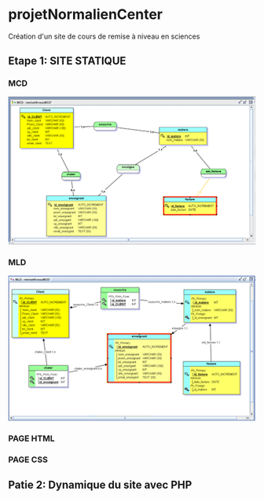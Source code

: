 # projetNormalienCenter
Création d'un site de cours de remise à niveau en sciences


## Etape 1: SITE STATIQUE

### MCD

![](CaptureMCDremise.PNG)



### MLD

![](CaptureMLDRemise.PNG)



### PAGE HTML
[]()
### PAGE CSS

## Patie 2: Dynamique du site avec PHP


